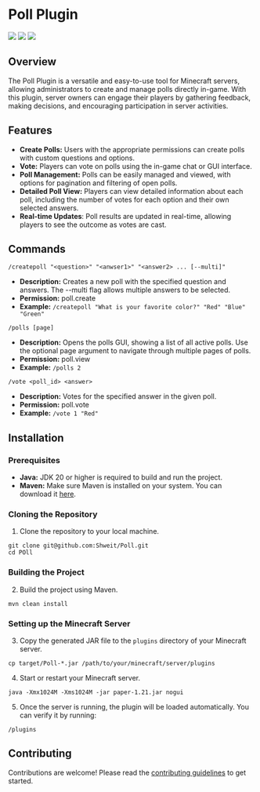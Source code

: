 # Poll Plugin
<img src="https://img.shields.io/github/actions/workflow/status/Shweit/Poll/runtime.yml" /> <img src="https://img.shields.io/github/v/release/Poll/MinecraftServerAPI" /> <img src="https://img.shields.io/github/license/Shweit/Poll" />

## Overview
The Poll Plugin is a versatile and easy-to-use tool for Minecraft servers, allowing administrators to create and manage polls directly in-game. With this plugin, server owners can engage their players by gathering feedback, making decisions, and encouraging participation in server activities.

## Features
- **Create Polls:** Users with the appropriate permissions can create polls with custom questions and options.
- **Vote:** Players can vote on polls using the in-game chat or GUI interface.
- **Poll Management:** Polls can be easily managed and viewed, with options for pagination and filtering of open polls.
- **Detailed Poll View:** Players can view detailed information about each poll, including the number of votes for each option and their own selected answers.
- **Real-time Updates**: Poll results are updated in real-time, allowing players to see the outcome as votes are cast.

## Commands
`/createpoll "<question>" "<anwser1>" "<answer2> ... [--multi]"`
- **Description:** Creates a new poll with the specified question and answers. The --multi flag allows multiple answers to be selected.
- **Permission:** poll.create
- **Example:** `/createpoll "What is your favorite color?" "Red" "Blue" "Green"`

`/polls [page]`
- **Description:** Opens the polls GUI, showing a list of all active polls. Use the optional page argument to navigate through multiple pages of polls.
- **Permission:** poll.view
- **Example:** `/polls 2`

`/vote <poll_id> <answer>`
- **Description:** Votes for the specified answer in the given poll.
- **Permission:** poll.vote
- **Example:** `/vote 1 "Red"`

## Installation
### Prerequisites
- **Java:** JDK 20 or higher is required to build and run the project.
- **Maven:** Make sure Maven is installed on your system.
  You can download it [here](https://maven.apache.org/download.cgi).

### Cloning the Repository
1. Clone the repository to your local machine.
```shell
git clone git@github.com:Shweit/Poll.git
cd POll
```
### Building the Project
2. Build the project using Maven.
```shell
mvn clean install
```
### Setting up the Minecraft Server
3. Copy the generated JAR file to the `plugins` directory of your Minecraft server.
```shell
cp target/Poll-*.jar /path/to/your/minecraft/server/plugins
```
4. Start or restart your Minecraft server.
```shell
java -Xmx1024M -Xms1024M -jar paper-1.21.jar nogui
```
5.  Once the server is running, the plugin will be loaded automatically. You can verify it by running:
```shell
/plugins
```

## Contributing
Contributions are welcome! Please read the [contributing guidelines](CONTRIBUTING.md) to get started.